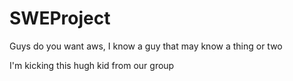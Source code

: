 # SWEProject

Guys do you want aws, I know a guy that may know a thing or two 

I'm kicking this hugh kid from our group

